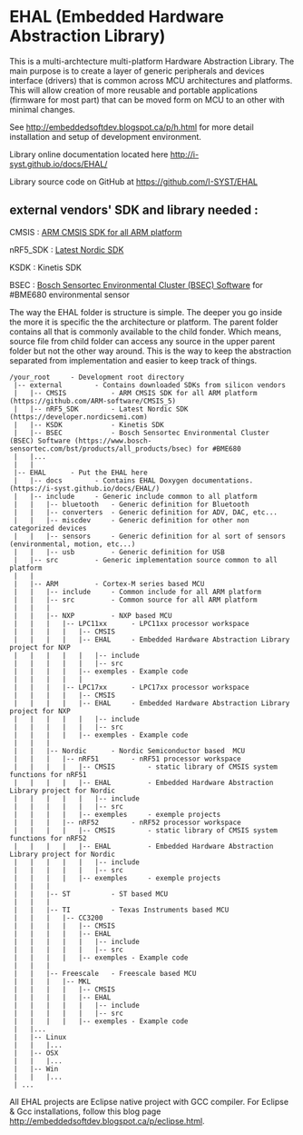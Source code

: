 EHAL (Embedded Hardware Abstraction Library)
====
 
This is a multi-archtecture multi-platform Hardware Abstraction Library. The main purpose is to create a layer of generic peripherals and devices interface (drivers) that is common across MCU architectures and platforms. This will allow creation of more reusable and portable applications (firmware for most part) that can be moved form on MCU to an other with minimal changes.      
 
See http://embeddedsoftdev.blogspot.ca/p/h.html for more detail installation and setup of development environment.

Library online documentation located here http://i-syst.github.io/docs/EHAL/ 
 
Library source code on GitHub at https://github.com/I-SYST/EHAL 

external vendors' SDK and library needed :
--- 
 
CMSIS     : [ARM CMSIS SDK for all ARM platform](https://github.com/ARM-software/CMSIS_5)

nRF5_SDK  : [Latest Nordic SDK](https://developer.nordicsemi.com)

KSDK      : Kinetis SDK

BSEC      : [Bosch Sensortec Environmental Cluster (BSEC) Software](https://www.bosch-sensortec.com/bst/products/all_products/bsec) for #BME680 environmental sensor  

  
 
The way the EHAL folder is structure is simple.  The deeper you go inside the more it is specific the the architecture or platform.  The parent folder contains all that is commonly available to the child fonder.  Which means, source file from child folder can access any source in the upper parent folder but not the other way around.  This is the way to keep the abstraction separated from implementation and easier to keep track of things.

```
/your_root     - Development root directory
 |-- external        - Contains downloaded SDKs from silicon vendors
 |   |-- CMSIS           - ARM CMSIS SDK for all ARM platform (https://github.com/ARM-software/CMSIS_5)
 |   |-- nRF5_SDK        - Latest Nordic SDK (https://developer.nordicsemi.com)
 |   |-- KSDK            - Kinetis SDK
 |   |-- BSEC            - Bosch Sensortec Environmental Cluster (BSEC) Software (https://www.bosch-sensortec.com/bst/products/all_products/bsec) for #BME680		
 |   |...
 |   |
 |-- EHAL      - Put the EHAL here
 |   |-- docs        - Contains EHAL Doxygen documentations. (https://i-syst.github.io/docs/EHAL/)
 |   |-- include     - Generic include common to all platform
 |   |   |-- bluetooth   - Generic definition for Bluetooth
 |   |   |-- converters  - Generic definition for ADV, DAC, etc...
 |   |   |-- miscdev     - Generic definition for other non categorized devices
 |   |   |-- sensors     - Generic definition for al sort of sensors (environmental, motion, etc...)
 |   |   |-- usb         - Generic definition for USB
 |   |-- src         - Generic implementation source common to all platform
 |   |
 |   |-- ARM         - Cortex-M series based MCU
 |   |   |-- include     - Common include for all ARM platform
 |   |   |-- src         - Common source for all ARM platform
 |   |   |
 |   |   |-- NXP         - NXP based MCU
 |   |   |   |-- LPC11xx      - LPC11xx processor workspace
 |   |   |   |   |-- CMSIS
 |   |   |   |   |-- EHAL     - Embedded Hardware Abstraction Library project for NXP
 |   |   |   |   |   |-- include
 |   |   |   |   |   |-- src
 |   |   |   |   |-- exemples - Example code
 |   |   |   |   |
 |   |   |   |-- LPC17xx      - LPC17xx processor workspace
 |   |   |   |   |-- CMSIS
 |   |   |   |   |-- EHAL     - Embedded Hardware Abstraction Library project for NXP
 |   |   |   |   |   |-- include
 |   |   |   |   |   |-- src
 |   |   |   |   |-- exemples - Example code
 |   |   |
 |   |   |-- Nordic      - Nordic Semiconductor based  MCU
 |   |   |   |-- nRF51        - nRF51 processor workspace
 |   |   |   |   |-- CMSIS        - static library of CMSIS system functions for nRF51
 |   |   |   |   |-- EHAL         - Embedded Hardware Abstraction Library project for Nordic
 |   |   |   |   |   |-- include
 |   |   |   |   |   |-- src
 |   |   |   |   |-- exemples     - exemple projects
 |   |   |   |-- nRF52        - nRF52 processor workspace
 |   |   |   |   |-- CMSIS        - static library of CMSIS system functions for nRF52
 |   |   |   |   |-- EHAL         - Embedded Hardware Abstraction Library project for Nordic
 |   |   |   |   |   |-- include
 |   |   |   |   |   |-- src
 |   |   |   |   |-- exemples     - exemple projects
 |   |   |
 |   |   |-- ST          - ST based MCU
 |   |   |
 |   |   |-- TI          - Texas Instruments based MCU
 |   |   |   |-- CC3200
 |   |   |   |   |-- CMSIS
 |   |   |   |   |-- EHAL
 |   |   |   |   |   |-- include
 |   |   |   |   |   |-- src
 |   |   |   |   |-- exemples - Example code
 |   |   |
 |   |   |-- Freescale   - Freescale based MCU
 |   |   |   |-- MKL
 |   |   |   |   |-- CMSIS
 |   |   |   |   |-- EHAL
 |   |   |   |   |   |-- include
 |   |   |   |   |   |-- src
 |   |   |   |   |-- exemples - Example code
 |   |...
 |   |-- Linux
 |   |   |...
 |   |-- OSX
 |   |   |...
 |   |-- Win
 |   |   |...
 | ...
```
 
All EHAL projects are Eclipse native project with GCC compiler.  For Eclipse & Gcc installations, follow this blog page http://embeddedsoftdev.blogspot.ca/p/eclipse.html. 
 